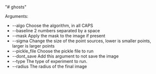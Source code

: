 "# ghosts"

Arguments:
 * --algo Choose the algorithm, in all CAPS
 * --baseline 2 numbers separated by a space
 * --mask Apply the mask to the image if present
 * --sigma Change the size of the point sources, lower is smaller points, larger is larger points
 * --pickle_file Choose the pickle file to run
 * --dont_save Add this argument to not save the image
 * --type The type of experiment to run.
 * --radius The radius of the final image
